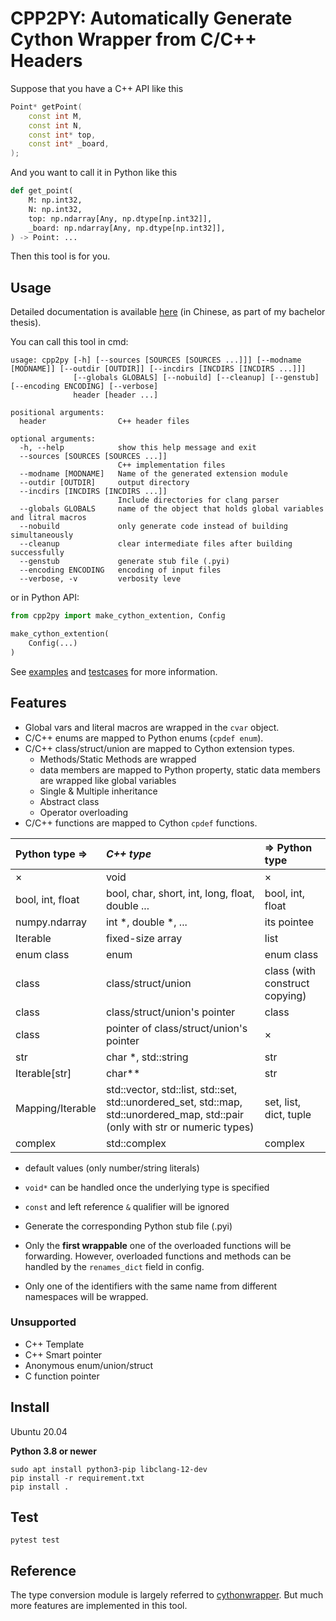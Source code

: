 # CPP2PY: Automatically Generate Cython Wrapper from C/C++ Headers 

Suppose that you have a C++ API like this 

```c++
Point* getPoint(
    const int M, 
    const int N, 
    const int* top, 
    const int* _board, 
);
```

And you want to call it in Python like this

```python
def get_point(
    M: np.int32,
    N: np.int32,
    top: np.ndarray[Any, np.dtype[np.int32]],
    _board: np.ndarray[Any, np.dtype[np.int32]],
) -> Point: ...
```

Then this tool is for you.

## Usage

Detailed documentation is available [here](./doc/doc.pdf) (in Chinese, as part of my bachelor thesis).

You can call this tool in cmd:

```
usage: cpp2py [-h] [--sources [SOURCES [SOURCES ...]]] [--modname [MODNAME]] [--outdir [OUTDIR]] [--incdirs [INCDIRS [INCDIRS ...]]]
              [--globals GLOBALS] [--nobuild] [--cleanup] [--genstub] [--encoding ENCODING] [--verbose]
              header [header ...]

positional arguments:
  header                C++ header files

optional arguments:
  -h, --help            show this help message and exit
  --sources [SOURCES [SOURCES ...]]
                        C++ implementation files
  --modname [MODNAME]   Name of the generated extension module
  --outdir [OUTDIR]     output directory
  --incdirs [INCDIRS [INCDIRS ...]]
                        Include directories for clang parser
  --globals GLOBALS     name of the object that holds global variables and litral macros
  --nobuild             only generate code instead of building simultaneously
  --cleanup             clear intermediate files after building successfully
  --genstub             generate stub file (.pyi)
  --encoding ENCODING   encoding of input files
  --verbose, -v         verbosity leve
```
or in Python API:

```python
from cpp2py import make_cython_extention, Config

make_cython_extention(
    Config(...)
)
```
See [examples](./examples) and [testcases](./test/testcases) for more information.

## Features

- Global vars and literal macros are wrapped in the `cvar` object.
- C/C++ enums are mapped to Python enums (`cpdef enum`).
- C/C++ class/struct/union are mapped to Cython extension types.
  - Methods/Static Methods are wrapped
  - data members are mapped to Python property, static data members are wrapped like global variables 
  - Single & Multiple inheritance
  - Abstract class
  - Operator overloading
- C/C++ functions are mapped to Cython `cpdef` functions.


| Python type =>   | *C++ type*                                                   | => Python type                 |
| :--------------- | :----------------------------------------------------------- | :----------------------------- |
| ×                | void                                                         | ×                              |
| bool, int, float | bool, char, short, int, long, float, double ...              | bool, int, float               |
| numpy.ndarray    | int *, double *, ...                                         | its pointee                    |
| Iterable         | fixed-size array                                             | list                           |
| enum class       | enum                                                         | enum class                     |
| class            | class/struct/union                                           | class (with construct copying) |
| class            | class/struct/union's pointer                                 | class                          |
| class            | pointer of class/struct/union's pointer                      | ×                              |
| str              | char *, std::string                                          | str                            |
| Iterable[str]    | char**                                                       | str                            |
| Mapping/Iterable | std::vector, std::list, std::set, std::unordered_set, std::map, std::unordered_map, std::pair (only with str or numeric types) | set, list, dict, tuple         |
| complex          | std::complex                                                 | complex                        |

  - default values (only number/string literals)
  - `void*` can be handled once the underlying type is specified
  - `const` and left reference `&` qualifier will be ignored
- Generate the corresponding Python stub file (.pyi)

- Only the **first wrappable** one of the overloaded functions will be forwarding. However, overloaded functions and methods can be handled by the `renames_dict` field in config.
- Only one of the identifiers with the same name from different namespaces will be wrapped.

### Unsupported

- C++ Template
- C++ Smart pointer
- Anonymous enum/union/struct
- C function pointer

## Install
Ubuntu 20.04

**Python 3.8 or newer**

```shell
sudo apt install python3-pip libclang-12-dev
pip install -r requirement.txt
pip install .
```

## Test
```shell
pytest test
```

## Reference

The type conversion module is largely referred to [cythonwrapper](https://github.com/AlexanderFabisch/cythonwrapper). But much more features are implemented in this tool.

